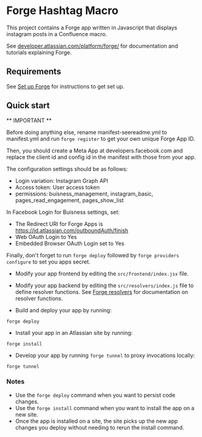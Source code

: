 # Forge Hashtag Macro

This project contains a Forge app written in Javascript that displays instagram posts in a Confluence macro. 

See [developer.atlassian.com/platform/forge/](https://developer.atlassian.com/platform/forge) for documentation and tutorials explaining Forge.

## Requirements

See [Set up Forge](https://developer.atlassian.com/platform/forge/set-up-forge/) for instructions to get set up.

## Quick start

** IMPORTANT **

Before doing anything else, rename manifest-seereadme.yml to manifest.yml and run ```forge register``` to get your own unique Forge App ID. 

Then, you should create a Meta App at developers.facebook.com and replace the client id and config id in the manifest with those from your app. 

The configuration settings should be as follows:

- Login variation: Instagram Graph API
- Access token: User access token
- permissions: buisness_management, instagram_basic, pages_read_engagement, pages_show_list

In Facebook Login for Buisness settings, set: 
- The Redirect URI for Forge Apps is https://id.atlassian.com/outboundAuth/finish
- Web OAuth Login to Yes
- Embedded Browser OAuth Login set to Yes

Finally, don't forget to run ```forge deploy``` followed by ```forge providers configure``` to set you apps secret.  


- Modify your app frontend by editing the `src/frontend/index.jsx` file.

- Modify your app backend by editing the `src/resolvers/index.js` file to define resolver functions. See [Forge resolvers](https://developer.atlassian.com/platform/forge/runtime-reference/custom-ui-resolver/) for documentation on resolver functions.

- Build and deploy your app by running:
```
forge deploy
```

- Install your app in an Atlassian site by running:
```
forge install
```

- Develop your app by running `forge tunnel` to proxy invocations locally:
```
forge tunnel
```

### Notes
- Use the `forge deploy` command when you want to persist code changes.
- Use the `forge install` command when you want to install the app on a new site.
- Once the app is installed on a site, the site picks up the new app changes you deploy without needing to rerun the install command.

